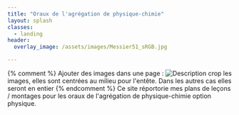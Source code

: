 ```yaml
---
title: "Oraux de l'agrégation de physique-chimie"
layout: splash
classes:
  - landing
header:
  overlay_image: /assets/images/Messier51_sRGB.jpg

---
```

{% comment %}
Ajouter des images dans une page :
![Description](/assets/images/le_nom.jpg)
crop les images, elles sont centrées au milieu pour l'entête. Dans les autres cas elles seront en entier
{% endcomment %}
Ce site réportorie mes plans de leçons / montages pour les oraux de l'agrégation de physique-chimie option physique. 
